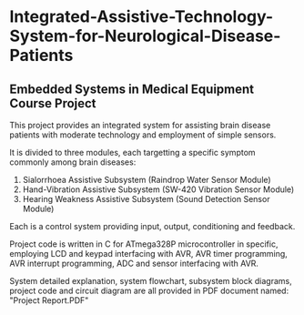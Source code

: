 # Integrated-Assistive-Technology-System-for-Neurological-Disease-Patients
## Embedded Systems in Medical Equipment Course Project

This project provides an integrated system for assisting brain disease patients with moderate technology and employment of simple sensors.

It is divided to three modules, each targetting a specific symptom commonly among brain diseases:
1) Sialorrhoea Assistive Subsystem (Raindrop Water Sensor Module)
2) Hand-Vibration Assistive Subsystem (SW-420 Vibration Sensor Module)
3) Hearing Weakness Assistive Subsystem (Sound Detection Sensor Module)

Each is a control system providing input, output, conditioning and feedback. 

Project code is written in C for ATmega328P microcontroller in specific, employing LCD and keypad interfacing with AVR, AVR timer programming, AVR interrupt programming, ADC and sensor interfacing with AVR.

System detailed explanation, system flowchart, subsystem block diagrams, project code and circuit diagram are all provided in PDF document named: "Project Report.PDF"
